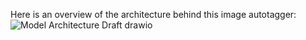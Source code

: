 Here is an overview of the architecture behind this image autotagger:
![Model Architecture Draft drawio](https://github.com/user-attachments/assets/ea9a291a-4537-4915-9c1a-3e153047ce5c)
